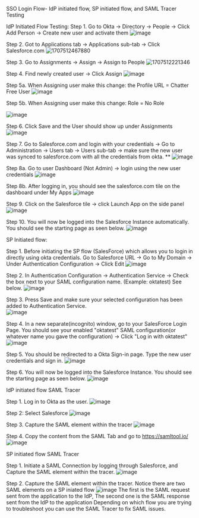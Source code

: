 SSO Login Flow- IdP initiated flow, SP initiated flow, and SAML Tracer Testing


IdP Initiated Flow Testing:
Step 1. Go to Okta -> Directory -> People -> Click Add Person -> Create new user and activate them 
![image](https://github.com/user-attachments/assets/c4d2e72d-277b-4623-8acc-0d76d90534ba)

Step 2. Got to Applications tab -> Applications sub-tab -> Click Salesforce.com
![1707512467880](https://github.com/user-attachments/assets/9278a5c3-e2dd-4953-aec5-dc2acc22326e)

Step 3. Go to Assignments -> Assign -> Assign to People
![1707512221346](https://github.com/user-attachments/assets/596a33f5-0d54-49c9-8607-eb35f0793ba7)

Step 4. Find newly created user -> Click Assign
![image](https://github.com/user-attachments/assets/8ade1646-2a17-43a6-acf6-ce70fac76dc6)

Step 5a. When Assigning user make this change: the Profile URL = Chatter Free User 
![image](https://github.com/user-attachments/assets/61af9849-8729-42df-a138-14111413a24a)

Step 5b. When Assigning user make this change: Role = No Role

![image](https://github.com/user-attachments/assets/1aedcda8-1531-4525-841b-4215594ca9be)

Step 6. Click Save and the User should show up under Assignments 
![image](https://github.com/user-attachments/assets/acc3dc02-0350-4774-87c3-03687f67b802)

Step 7. Go to Salesforce.com and login with your credentials -> Go to Administration -> Users tab  -> Users sub-tab -> make sure the new user was synced to salesforce.com with all the credentials from okta. **
![image](https://github.com/user-attachments/assets/3126d4bd-ba45-4483-aa67-e0c70370fd2d)

Step 8a. Go to user Dashboard (Not Admin) -> login using the new user credentials
![image](https://github.com/user-attachments/assets/e9e6f0fe-e423-4c6d-960f-6984d196e1d8)

Step 8b. After logging in, you should see the salesforce.com tile on the dashboard under My Apps
![image](https://github.com/user-attachments/assets/941c888a-e4ee-4f8a-9c70-37aebe3aec3d)

Step 9. Click on the Salesforce tile -> click Launch App on the side panel
![image](https://github.com/user-attachments/assets/52c8b5a9-c199-4be8-9acc-68da64647434)


Step 10. You will now be logged into the Salesforce Instance automatically. You should see the starting page as seen below.
![image](https://github.com/user-attachments/assets/e24db6e6-97c3-4130-bfbb-036872e9634c)

SP Initiated flow:

Step 1. Before initiating the SP flow (SalesForce) which allows you to login in directly using okta credentials. Go to Salesforce URL -> Go to My Domain -> Under Authentication Configuration -> Click Edit
![image](https://github.com/user-attachments/assets/287e4f7b-1e23-4fb5-bad6-34c3f82e7c2b)

Step 2. In Authentication Configuration -> Authentication Service -> Check the box next to your SAML configuration name. (Example: oktatest) See below. 
![image](https://github.com/user-attachments/assets/e5da8a18-ae59-4869-b1e3-949a51e2bef2)

Step 3. Press Save and make sure your selected configuration has been added to Authentication Service.  
![image](https://github.com/user-attachments/assets/e4142543-c17c-4e22-bc9c-e9da8e479af3)

Step 4. In a new separate(incognito) window, go to your SalesForce Login Page. You should see your enabled "oktatest" SAML configuration(or whatever name you gave the configuration) -> Click "Log in with oktatest" 
![image](https://github.com/user-attachments/assets/6e2cd913-eff8-4f82-aac6-0048b8d6c4de)

Step 5. You should be redirected to a Okta Sign-in page. Type the new user credentials and sign in.
![image](https://github.com/user-attachments/assets/f076522b-b56b-480b-8282-d0dd38f5f0f5)

Step 6. You will now be logged into the Salesforce Instance. You should see the starting page as seen below.
![image](https://github.com/user-attachments/assets/83664e81-4085-4660-8b6f-1842e4680bc4)


IdP initiated flow SAML Tracer

Step 1. Log in to Okta as the user.
![image](https://github.com/user-attachments/assets/e3b8e5bd-40c5-4d7e-9647-a0f840b76efc)

Step 2: Select Salesforce
![image](https://github.com/user-attachments/assets/cad86ea3-310c-43a7-9296-78b092ee69a3)


Step 3. Capture the SAML element within the tracer
![image](https://github.com/user-attachments/assets/04c0ecbe-b40d-49bc-a83d-80a562a55fa5)

Step 4. Copy the content from the SAML Tab and go to https://samltool.io/
![image](https://github.com/user-attachments/assets/7cedd791-72cf-4750-8d51-0d2a8c1b3622)

SP initiated flow SAML Tracer

Step 1. Initiate a SAML Connection by logging through Salesforce, and Capture the SAML element within the tracer. 
![image](https://github.com/user-attachments/assets/8f11b377-921a-41b4-924d-d51b5f8b5c55)

Step 2. Capture the SAML element within the tracer. Notice there are two SAML elements on a SP iniated flow
![image](https://github.com/user-attachments/assets/4080818e-a052-4a57-9e18-91ada6fca593)
The first is the SAML request sent from the application to the IdP, The second one is the SAML response sent from the IdP to the application
Depending on which flow you are trying to troubleshoot you can use the SAML Tracer to fix SAML issues.

